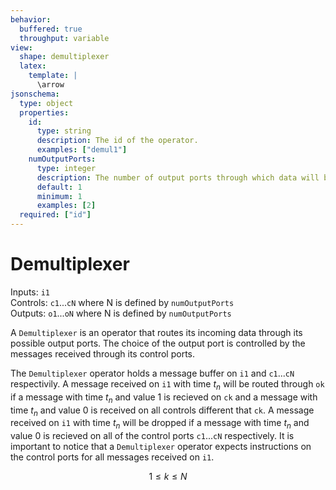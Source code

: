 ```yaml
---
behavior:
  buffered: true
  throughput: variable
view:
  shape: demultiplexer
  latex:
    template: |
      \arrow
jsonschema:
  type: object
  properties:
    id:
      type: string
      description: The id of the operator.
      examples: ["demul1"]
    numOutputPorts:
      type: integer
      description: The number of output ports through which data will be routed.
      default: 1
      minimum: 1
      examples: [2]
  required: ["id"]
---
```


# Demultiplexer

Inputs: `i1`  
Controls: `c1`...`cN` where N is defined by `numOutputPorts`  
Outputs: `o1`...`oN` where N is defined by `numOutputPorts`

A `Demultiplexer` is an operator that routes its incoming data through its possible output ports. 
The choice of the output port is controlled by the messages received through its control ports.

The `Demultiplexer` operator holds a message buffer on `i1` and `c1`...`cN` respectivily. A message 
received on `i1` with time $t_n$ will be routed through `ok` if a message with time $t_n$ and value 1 is 
recieved on `ck` and a message with time $t_n$ and value 0 is received on all controls different that `ck`. 
A message received on `i1` with time $t_n$ will be dropped if a message with time $t_n$ 
and value 0 is recieved on all of the control ports `c1`...`cN` respectively. It is important to notice 
that a `Demultiplexer` operator expects instructions on the control ports for all messages received on `i1`.

$$1 \leq k \leq N$$